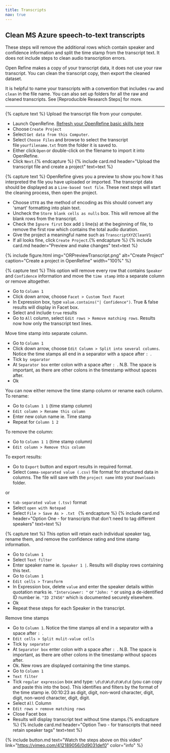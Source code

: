 ```yaml
---
title: Transcripts
nav: true
---
```

## Clean MS Azure speech-to-text transcripts

These steps will remove the additional rows which contain speaker and confidence information and split the time stamp from the transcript text.  It does not include steps to clean audio transcription errors.

Open Refine makes a copy of your transcript data, it does not use your raw transcript.  You can clean the transcript copy, then export the cleaned dataset.  

It is helpful to name your transcripts with a convention that includes `raw` and `clean` in the file name.  You can also set up folders for all the raw and cleaned transcripts. See [Reproducible Research Steps] for more.

-----

{% capture text %}
Upload the transcript file from your computer.
- Launch OpenRefine. [Refresh your OpenRefine basic skills here](https://griffithunilibrary.github.io/intro-data-wrangle/.html)
- Choose `Create Project`
- Select `Get data from this Computer`.
- Select `Choose Files` and browse to select the transcript file `yourfilename.txt` from the folder it is saved to.
- Either click `Open` or double-click on the filename to import it into OpenRefine.
- Click `Next`.{% endcapture %}
{% include card.md header="Upload the transcript file and create a project" text=text %}

{% capture text %}
OpenRefine gives you a preview to show you how it has interpreted the file you have uploaded or imported. 
The transcript data should be displayed as a `Line-based text file`. 
These next steps will start the cleaning process, then open the project.
- Choose `UTF8` as the method of encoding as this should convert any 'smart' formatting into plain text.
- Uncheck the `Store blank cells as nulls` box.  This will remove all the blank rows from the transcript.
- Check the `Ignore first` box add `1` line(s) at the beginning of file, to remove the first row which contains the total audio duration.
- Give the project a meaningful name such as `TranscriptXYZCleanV1`
- If all looks fine, click `Create Project`.{% endcapture %}
{% include card.md header="Preview and make changes" text=text %}

{% include figure.html img="ORPreviewTranscript.png" alt="Create Project" caption="Create a project in OpenRefine" width="100%" %}

{% capture text %}
This option will remove every row that contains `Speaker` and `Confidence` information and move the `time stamp` into a separate column or remove altogether.
- Go to `Column 1`
- Click down arrow, choose `Facet > Custom Text Facet`
- In Expression box, type `value.contains("| Confidence")`.  True & false results will display in Facet box.
- Select and include `true` results
- Go to `All` column, select `Edit rows > Remove matching rows`. Results now how only the transcript text lines. 

Move time stamp into separate column.
- Go to `Column 1`
- Click down arrow, choose `Edit Column > Split into several columns`. Notice the time stamps all end in a separator with a space after `: `.
- Tick  `by separator` 
- At `Separator box` enter colon with a space after `: `.  N.B. The space is important, as there are other colons in the timestamp without spaces after. 
- Ok

You can now either remove the time stamp column or rename each column. 
To rename:
- Go to `Column 1 1` (time stamp column)
- `Edit column > Rename this column`
- Enter new colun name ie. Time stamp
- Repeat for `Column 1 2`

To remove the column:
- Go to `Column 1 1` (time stamp column)
- `Edit column > Remove this column`

To export results:
- Go to `Export` button and export results in required format.  
- Select `Comma-separated value (.csv)` file format for structured data in columns. The file will save with the `project name` into your `Downloads` folder.

or
- `tab-separated value (.tsv)` format
- Select  `open with Notepad` 
- Select  `File > Save As > .txt ` {% endcapture %}
{% include card.md header="Option One - for transcripts that don't need to tag different speakers" text=text %}

{% capture text %}
This option will retain each individual speaker tag, rename them, and remove the confidence rating and time stamp information.
- Go to `Column 1` 
- Select `Text filter`
- Enter speaker name ie. `Speaker 1 |`. Results will display rows containing this text.
- Go to `Column 1` 
- `Edit cells > Transform`
- In Expression box, delete `value` and enter the speaker details within quotation marks ie. `"Interviewer: "` or `"John: "` or using a de-identified ID number ie. `"ID 27456"` which is documented securely elsewhere.
- Ok
- Repeat these steps for each Speaker in the transcript.

Remove time stamps
- Go to `Column 1`. Notice the time stamps all end in a separator with a space after `: `.
- `Edit cells > Split mulit-value cells`
- Tick  `by separator` 
- At `Separator box` enter colon with a space after `: `.  N.B. The space is important, as there are other colons in the timestamp without spaces after. 
- Ok. New rows are displayed containing the time stamps.
- Go to `Column 1`
- `Text filter` 
- Tick `regular expression` box and type: `\d\d\W\d\d\W\d\d` (you can copy and paste this into the box). This identifies and filters by the format of the time stamp ie. 00:10:23 as digit, digit, non-word character, digit, digit, non-word character, digit, digit. 
- Select `All` Column
- `Edit rows > remove matching rows` 
- Close Facet box
- Results will display transcript text without time stamps.{% endcapture %}
{% include card.md header="Option Two - for transcripts that need retain speaker tags" text=text %}

{% include button.md text="Watch the steps above on this video" link="https://vimeo.com/412189056/0d9031def0" color="info" %}

